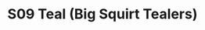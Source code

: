 ---
title: S09 Teal (Big Squirt Tealers)
permalink: "/teams/s09-teal"
members:
- Adam Strasberg - Captain
- Brandon Waggoner - Quarterback
- Brad Golson
- Chris Hobbs
- Joseph Hollar
- Bob Hukill
- Matt Hunter
- Derrick Johnson
- Billy Lechert
- Jared Lucas
- John Riley
- Aaron Ross
- Charlie Salem
- Joe McGarvey - Supplemental
teamid: 4469
name: S09 Teal
color: Big Squirt Tealers
division: ''
---